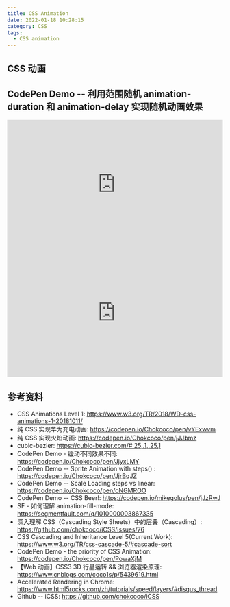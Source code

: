 ```yaml
---
title: CSS Animation
date: 2022-01-18 10:28:15
category: CSS
tags:
  - CSS animation
---
```


## CSS 动画

<!-- more -->

## CodePen Demo -- 利用范围随机 animation-duration 和 animation-delay 实现随机动画效果

<iframe height="300" style="width: 100%;" scrolling="no" title="Untitled" src="https://codepen.io/sofia92/embed/ExwJYpq?default-tab=html%2Cresult" frameborder="no" loading="lazy" allowtransparency="true" allowfullscreen="true">
  See the Pen <a href="https://codepen.io/sofia92/pen/ExwJYpq">
  Untitled</a> by SofiaYu (<a href="https://codepen.io/sofia92">@sofia92</a>)
  on <a href="https://codepen.io">CodePen</a>.
</iframe>

<iframe height="300" style="width: 100%;" scrolling="no" title="Tick Tock" src="https://codepen.io/Chokcoco/embed/JjyxLMY?default-tab=html%2Cresult" frameborder="no" loading="lazy" allowtransparency="true" allowfullscreen="true">
  See the Pen <a href="https://codepen.io/Chokcoco/pen/JjyxLMY">
  Tick Tock</a> by Chokcoco (<a href="https://codepen.io/Chokcoco">@Chokcoco</a>)
  on <a href="https://codepen.io">CodePen</a>.
</iframe>

## 参考资料

- CSS Animations Level 1: https://www.w3.org/TR/2018/WD-css-animations-1-20181011/
- 纯 CSS 实现华为充电动画: https://codepen.io/Chokcoco/pen/vYExwvm
- 纯 CSS 实现火焰动画: https://codepen.io/Chokcoco/pen/jJJbmz
- cubic-bezier: https://cubic-bezier.com/#.25,.1,.25,1
- CodePen Demo - 缓动不同效果不同: https://codepen.io/Chokcoco/pen/JjyxLMY
- CodePen Demo -- Sprite Animation with steps() : https://codepen.io/Chokcoco/pen/JjrBqJZ
- CodePen Demo -- Scale Loading steps vs linear: https://codepen.io/Chokcoco/pen/oNGMROO
- CodePen Demo -- CSS Beer!: https://codepen.io/mikegolus/pen/jJzRwJ
- SF - 如何理解 animation-fill-mode: https://segmentfault.com/q/1010000003867335
- 深入理解 CSS（Cascading Style Sheets）中的层叠（Cascading）: https://github.com/chokcoco/iCSS/issues/76
- CSS Cascading and Inheritance Level 5(Current Work): https://www.w3.org/TR/css-cascade-5/#cascade-sort
- CodePen Demo - the priority of CSS Animation: https://codepen.io/Chokcoco/pen/PowaXjM
- 【Web 动画】CSS3 3D 行星运转 && 浏览器渲染原理: https://www.cnblogs.com/coco1s/p/5439619.html
- Accelerated Rendering in Chrome: https://www.html5rocks.com/zh/tutorials/speed/layers/#disqus_thread
- Github -- iCSS: https://github.com/chokcoco/iCSS
